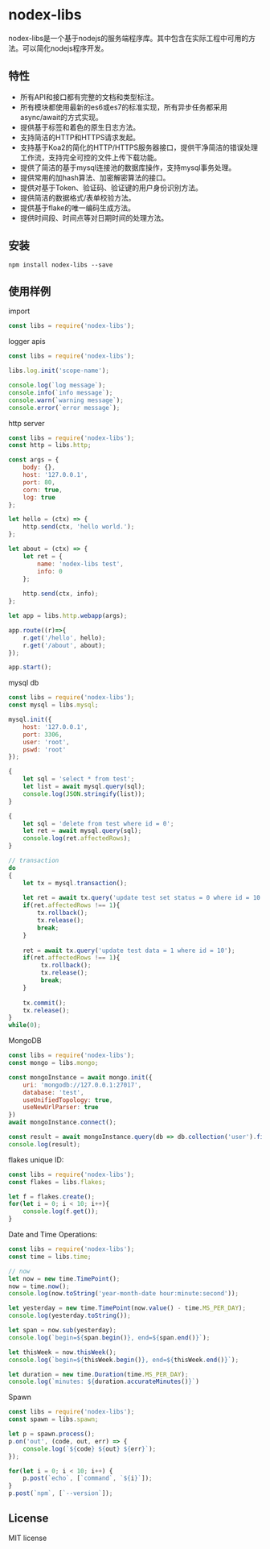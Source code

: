 # nodex-libs

nodex-libs是一个基于nodejs的服务端程序库。其中包含在实际工程中可用的方法。可以简化nodejs程序开发。

## 特性

* 所有API和接口都有完整的文档和类型标注。
* 所有模块都使用最新的es6或es7的标准实现，所有异步任务都采用async/await的方式实现。
* 提供基于标签和着色的原生日志方法。
* 支持简洁的HTTP和HTTPS请求发起。
* 支持基于Koa2的简化的HTTP/HTTPS服务器接口，提供干净简洁的错误处理工作流，支持完全可控的文件上传下载功能。
* 提供了简洁的基于mysql连接池的数据库操作，支持mysql事务处理。
* 提供常用的加hash算法、加密解密算法的接口。
* 提供对基于Token、验证码、验证键的用户身份识别方法。
* 提供简洁的数据格式/表单校验方法。
* 提供基于flake的唯一编码生成方法。
* 提供时间段、时间点等对日期时间的处理方法。

## 安装

```shell
npm install nodex-libs --save
```
## 使用样例

import

```js
const libs = require('nodex-libs');
```

logger apis

```js
const libs = require('nodex-libs');

libs.log.init('scope-name');

console.log(`log message`);
console.info(`info message`);
console.warn(`warning message`);
console.error(`error message`);
```

http server

```js
const libs = require('nodex-libs');
const http = libs.http;

const args = {
    body: {},
    host: '127.0.0.1',
    port: 80,
    corn: true,
    log: true
};

let hello = (ctx) => {
    http.send(ctx, 'hello world.');
};

let about = (ctx) => {
    let ret = {
        name: 'nodex-libs test',
        info: 0
    };
    
    http.send(ctx, info);
};

let app = libs.http.webapp(args);

app.route((r)=>{
    r.get('/hello', hello);
    r.get('/about', about);
});

app.start();

```

mysql db

```js
const libs = require('nodex-libs');
const mysql = libs.mysql;

mysql.init({
    host: '127.0.0.1',
    port: 3306,
    user: 'root',
    pswd: 'root'
});

{
    let sql = 'select * from test';
    let list = await mysql.query(sql);
    console.log(JSON.stringify(list));
}

{
    let sql = 'delete from test where id = 0';
    let ret = await mysql.query(sql);
    console.log(ret.affectedRows);
}

// transaction
do
{
    let tx = mysql.transaction();
    
    let ret = await tx.query('update test set status = 0 where id = 10');
    if(ret.affectedRows !== 1){
        tx.rollback();
        tx.release();
        break;
    }
    
    ret = await tx.query('update test data = 1 where id = 10');
    if(ret.affectedRows !== 1){
         tx.rollback();
         tx.release();
         break;
    }
    
    tx.commit();
    tx.release();
}
while(0);
```

MongoDB

```js
const libs = require('nodex-libs');
const mongo = libs.mongo;

const mongoInstance = await mongo.init({
    uri: 'mongodb://127.0.0.1:27017',
    database: 'test',
    useUnifiedTopology: true,
    useNewUrlParser: true
})
await mongoInstance.connect();

const result = await mongoInstance.query(db => db.collection('user').find().toArray());
console.log(result);
```

flakes unique ID:

```js
const libs = require('nodex-libs');
const flakes = libs.flakes;

let f = flakes.create();
for(let i = 0; i < 10; i++){
    console.log(f.get());
}
```

Date and Time Operations:
```js
const libs = require('nodex-libs');
const time = libs.time;

// now
let now = new time.TimePoint();
now = time.now();
console.log(now.toString('year-month-date hour:minute:second'));

let yesterday = new time.TimePoint(now.value() - time.MS_PER_DAY);
console.log(yesterday.toString());

let span = now.sub(yesterday);
console.log(`begin=${span.begin()}, end=${span.end()}`);

let thisWeek = now.thisWeek();
console.log(`begin=${thisWeek.begin()}, end=${thisWeek.end()}`);

let duration = new time.Duration(time.MS_PER_DAY);
console.log(`minutes: ${duration.accurateMinutes()}`)
```

Spawn
```js
const libs = require('nodex-libs');
const spawn = libs.spawn;

let p = spawn.process();
p.on('out', (code, out, err) => {
    console.log(`${code} ${out} ${err}`);
});

for(let i = 0; i < 10; i++) {
    p.post(`echo`, [`command`, `${i}`]);
}
p.post(`npm`, [`--version`]);
```

## License

MIT license
